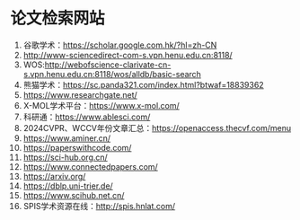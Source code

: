 # 论文检索网站

1. 谷歌学术：<https://scholar.google.com.hk/?hl=zh-CN>
2. <http://www-sciencedirect-com-s.vpn.henu.edu.cn:8118/>
3. WOS:<http://webofscience-clarivate-cn-s.vpn.henu.edu.cn:8118/wos/alldb/basic-search>
4. 熊猫学术：<https://sc.panda321.com/index.html?btwaf=18839362>
5. <https://www.researchgate.net/>
6. X-MOL学术平台：<https://www.x-mol.com/>
7. 科研通：<https://www.ablesci.com/>
8. 2024CVPR、WCCV年份文章汇总：<https://openaccess.thecvf.com/menu>
9. <https://www.aminer.cn/>
10. <https://paperswithcode.com/>
11. <https://sci-hub.org.cn/>
12. <https://www.connectedpapers.com/>
13. <https://arxiv.org/>
14. <https://dblp.uni-trier.de/>
15. <https://www.scihub.net.cn/>
16. SPIS学术资源在线：<http://spis.hnlat.com/>
